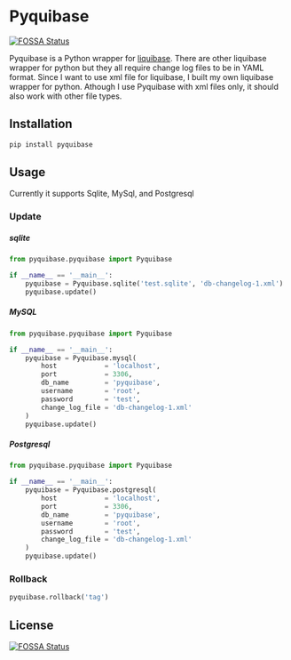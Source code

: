 # Pyquibase
[![FOSSA Status](https://app.fossa.com/api/projects/git%2Bgithub.com%2Ffjudith%2Fpyquibase.svg?type=shield)](https://app.fossa.com/projects/git%2Bgithub.com%2Ffjudith%2Fpyquibase?ref=badge_shield)


Pyquibase is a Python wrapper for [liquibase](http://www.liquibase.org/). 
There are other liquibase wrapper for python but they all require change log files to be in YAML format. Since I want to use xml file for liquibase, I built my own liquibase wrapper for python.
Athough I use Pyquibase with xml files only, it should also work with other file types.

## Installation

```python
pip install pyquibase
```

## Usage

Currently it supports Sqlite, MySql, and Postgresql 


### Update
##### sqlite

```python
from pyquibase.pyquibase import Pyquibase

if __name__ == '__main__':
    pyquibase = Pyquibase.sqlite('test.sqlite', 'db-changelog-1.xml')
    pyquibase.update()
```

##### MySQL

```python
from pyquibase.pyquibase import Pyquibase

if __name__ == '__main__':
    pyquibase = Pyquibase.mysql(
        host            = 'localhost',
        port            = 3306,
        db_name         = 'pyquibase',
        username        = 'root',
        password        = 'test',
        change_log_file = 'db-changelog-1.xml'
    )
    pyquibase.update()
```

##### Postgresql

```python
from pyquibase.pyquibase import Pyquibase

if __name__ == '__main__':
    pyquibase = Pyquibase.postgresql(
        host            = 'localhost',
        port            = 3306,
        db_name         = 'pyquibase',
        username        = 'root',
        password        = 'test',
        change_log_file = 'db-changelog-1.xml'
    )
    pyquibase.update()
```

### Rollback
```python
pyquibase.rollback('tag')
```


## License
[![FOSSA Status](https://app.fossa.com/api/projects/git%2Bgithub.com%2Ffjudith%2Fpyquibase.svg?type=large)](https://app.fossa.com/projects/git%2Bgithub.com%2Ffjudith%2Fpyquibase?ref=badge_large)